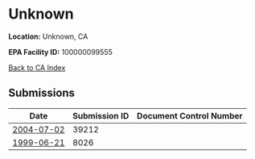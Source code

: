 # Unknown

**Location:** Unknown, CA

**EPA Facility ID:** 100000099555

[Back to CA Index](../../index.md)

## Submissions

| Date | Submission ID | Document Control Number |
|------|--------------|-------------------------|
| [2004-07-02](submissions/39212.md) | 39212 |  |
| [1999-06-21](submissions/8026.md) | 8026 |  |
